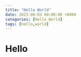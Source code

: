 ```yaml
---
title: "Hello World"
date: 2023-06-03 00:00:00 +0800
categories: [Hello World]
tags: [hello,world]
---
```


# Hello